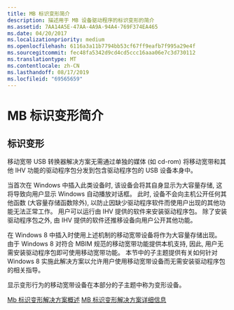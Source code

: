 ```yaml
---
title: MB 标识变形简介
description: 描述用于 MB 设备驱动程序的标识变形的简介
ms.assetid: 7AA14A5E-47AA-4A9A-94A4-769F374EA465
ms.date: 04/20/2017
ms.localizationpriority: medium
ms.openlocfilehash: 6116a3a11b7794bb53cf67ff9eafb7f995a29e4f
ms.sourcegitcommit: fec48fa5342d9cd4cd5ccc16aaa06e7c3d730112
ms.translationtype: MT
ms.contentlocale: zh-CN
ms.lasthandoff: 08/17/2019
ms.locfileid: "69565659"
---
```

# <a name="introduction-to-mb-identity-morphing"></a>MB 标识变形简介


## <a name="identity-morphing"></a>标识变形


移动宽带 USB 转换器解决方案无需通过单独的媒体 (如 cd-rom) 将移动宽带和其他 IHV 功能的驱动程序包分发到包含驱动程序包的 USB 设备本身中。

当首次在 Windows 中插入此类设备时, 该设备会将其自身显示为大容量存储, 这将导致向用户显示 Windows 自动播放对话框。 此时, 设备不会向主机公开任何其他函数 (大容量存储函数除外), 以防止因缺少驱动程序软件而使用户出现的其他功能无法正常工作。 用户可以运行由 IHV 提供的软件来安装驱动程序包。 除了安装驱动程序包之外, 由 IHV 提供的软件还推移设备向用户公开其他功能。

在 Windows 8 中插入时使用上述机制的移动宽带设备将作为大容量存储出现。 由于 Windows 8 对符合 MBIM 规范的移动宽带功能提供本机支持, 因此, 用户无需安装驱动程序包即可使用移动宽带功能。 本节中的子主题提供有关如何针对 Windows 8 实施此解决方案以允许用户使用移动宽带设备而无需安装驱动程序包的相关指导。

显示变形行为的移动宽带设备在本部分的子主题中称为变形设备。

[Mb 标识变形解决方案概述](mb-identity-morphing-solution-overview.md)
[MB 标识变形解决方案详细信息](mb-identity-morphing-solution-details.md)
 

 





